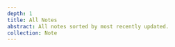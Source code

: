 ```yaml
---
depth: 1
title: All Notes
abstract: All notes sorted by most recently updated.
collection: Note
---
```

<post-list></post-list>